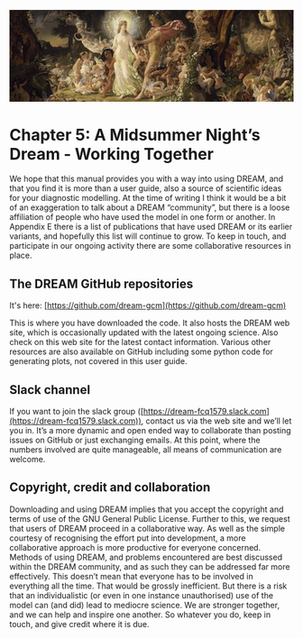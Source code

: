 ![chapter5](./img/chapter_5.png)
# Chapter 5: A Midsummer Night’s Dream - Working Together

We hope that this manual provides you with a way into using DREAM, and that you find it is more than a user guide, also a source of scientific ideas for your diagnostic modelling. At the time of writing I think it would be a bit of an exaggeration to talk about a DREAM “community”, but there is a loose affiliation of people who have used the model in one form or another. In Appendix E there is a list of publications that have used DREAM or its earlier variants, and hopefully this list will continue to grow. To keep in touch, and participate in our ongoing activity there are some collaborative resources in place. 

## The DREAM GitHub repositories
It's here: [https://github.com/dream-gcm](https://github.com/dream-gcm)

This is where you have downloaded the code. It also hosts the DREAM web site, which is occasionally updated with the latest ongoing science. Also check on this web site for the latest contact information. Various other resources are also available on GitHub including some python code for generating plots, not covered in this user guide. 


## Slack channel
If you want to join the slack group ([https://dream-fcq1579.slack.com](https://dream-fcq1579.slack.com)), contact us via the web site and we’ll let you in. It’s a more dynamic and open ended way to collaborate than posting issues on GitHub or just exchanging emails. At this point, where the numbers involved are quite manageable, all means of communication are welcome. 


## Copyright, credit and collaboration
Downloading and using DREAM implies that you accept the copyright and terms of use of the GNU General Public License. Further to this, we request that users of DREAM proceed in a collaborative way. As well as the simple courtesy of recognising the effort put into development, a more collaborative approach is more productive for everyone concerned. Methods of using DREAM, and problems encountered are best discussed within the DREAM community, and as such they can be addressed far more effectively. This doesn’t mean that everyone has to be involved in everything all the time. That would be grossly inefficient. But there is a risk that an individualistic (or even in one instance unauthorised) use of the model can (and did) lead to mediocre science. We are stronger together, and we can help and inspire one another. So whatever you do, keep in touch, and give credit where it is due.